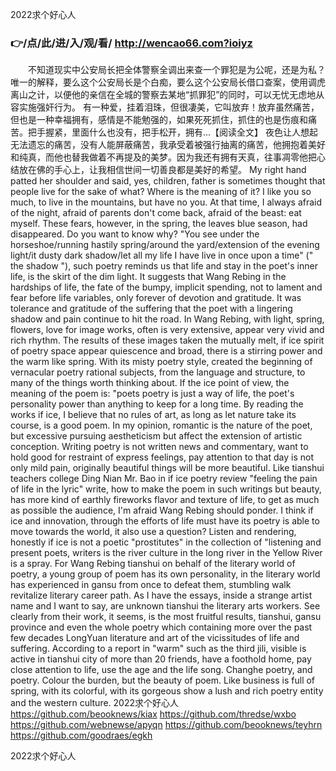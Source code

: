 
2022求个好心人




### 👉/点/此/进/入/观/看/ http://wencao66.com?ioiyz




　　不知道现实中公安局长把全体警察全调出来查一个罪犯是为公呢，还是为私？唯一的解释，要么这个公安局长是个白痴，要么这个公安局长借口查案，使用调虎离山之计，以便他的亲信在全城的警察去某地“抓罪犯”的同时，可以无忧无虑地从容实施强奸行为。
有一种爱，挂着泪珠，但很凄美，它叫放弃！放弃虽然痛苦，但也是一种幸福拥有，感情是不能勉强的，如果死死抓住，抓住的也是伤痕和痛苦。把手握紧，里面什么也没有，把手松开，拥有...【阅读全文】
夜色让人想起无法遗忘的痛苦，没有人能屏蔽痛苦，我承受着被强行抽离的痛苦，他拥抱着美好和纯真，而他也替我做着不再提及的美梦。因为我还有拥有天真，往事凋零他把心结放在佛的手心上，让我相信世间一切善良都是美好的希望。
My right hand patted her shoulder and said, yes, children, father is sometimes thought that people live for the sake of what?
Where is the meaning of it?
I like you so much, to live in the mountains, but have no you.
At that time, I always afraid of the night, afraid of parents don't come back, afraid of the beast: eat myself.
These fears, however, in the spring, the leaves blue season, had disappeared.
Do you want to know why?
"You see under the horseshoe/running hastily spring/around the yard/extension of the evening light/it dusty dark shadow/let all my life I have live in once upon a time" (" the shadow "), such poetry reminds us that life and stay in the poet's inner life, is the skirt of the dim light.
It suggests that Wang Rebing in the hardships of life, the fate of the bumpy, implicit spending, not to lament and fear before life variables, only forever of devotion and gratitude.
It was tolerance and gratitude of the suffering that the poet with a lingering shadow and pain continue to hit the road.
In Wang Rebing, with light, spring, flowers, love for image works, often is very extensive, appear very vivid and rich rhythm.
The results of these images taken the mutually melt, if ice spirit of poetry space appear quiescence and broad, there is a stirring power and the warm like spring.
With its misty poetry style, created the beginning of vernacular poetry rational subjects, from the language and structure, to many of the things worth thinking about.
If the ice point of view, the meaning of the poem is: "poets poetry is just a way of life, the poet's personality power than anything to keep for a long time.
By reading the works if ice, I believe that no rules of art, as long as let nature take its course, is a good poem.
In my opinion, romantic is the nature of the poet, but excessive pursuing aestheticism but affect the extension of artistic conception.
Writing poetry is not written news and commentary, want to hold good for restraint of express feelings, pay attention to that day is not only mild pain, originally beautiful things will be more beautiful.
Like tianshui teachers college Ding Nian Mr. Bao in if ice poetry review "feeling the pain of life in the lyric" write, how to make the poem in such writings but beauty, has more kind of earthly fireworks flavor and texture of life, to get as much as possible the audience, I'm afraid Wang Rebing should ponder.
I think if ice and innovation, through the efforts of life must have its poetry is able to move towards the world, it also use a question?
Listen and rendering, honestly if ice is not a poetic "prostitutes" in the collection of "listening and present poets, writers is the river culture in the long river in the Yellow River is a spray.
For Wang Rebing tianshui on behalf of the literary world of poetry, a young group of poem has its own personality, in the literary world has experienced in gansu from once to defeat them, stumbling walk revitalize literary career path.
As I have the essays, inside a strange artist name and I want to say, are unknown tianshui the literary arts workers.
See clearly from their work, it seems, is the most fruitful results, tianshui, gansu province and even the whole poetry which containing more over the past few decades LongYuan literature and art of the vicissitudes of life and suffering.
According to a report in "warm" such as the third jili, visible is active in tianshui city of more than 20 friends, have a foothold home, pay close attention to life, use the age and the life song.
Changhe poetry, and poetry.
Colour the burden, but the beauty of poem.
Like business is full of spring, with its colorful, with its gorgeous show a lush and rich poetry entity and the western culture.
2022求个好心人 https://github.com/beooknews/kiax
https://github.com/thredse/wxbo
https://github.com/webnewse/apyqn
https://github.com/beooknews/teyhrn
https://github.com/goodraes/egkh





2022求个好心人
